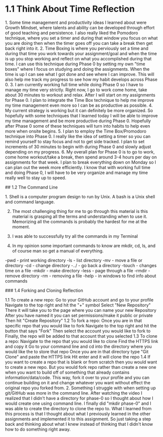 # 1.1 Think About Time Reflection
<p>
  1. Some time management and productivity ideas I learned about were Growth Mindset, where talents and ability can be developed through effort of good teaching and persistence. I also really liked the Pomodoro technique, where you set a timer and during that window you focus on what you are doing then when the timer goes off you can take a break then get back right into it.
  2. Time Boxing is where you perviously set a time and during that time you work towards your assignment/goal and when the time is up you stop working and reflect on what you accomplished during that time. I can use this technique during Phase 0 by setting my own "time boxes" where I focus on studying and doing the assignments. When the time is up I can see what I got done and see where I can improve. This will also help me track my progress to see how my habit develops across Phase 0.
  3. I am currently working full time while doing Phase 0 so I have to manage my time very strictly. Right now, I go to work come home, take about 30 minutes to workout and relax. After I will start on my assignments for Phase 0. I plan to integrate the Time Box technique to help me improve my time management even more so I can be as productive as possible.
  4. My current strategy is working but it can definitely be more organized. So hopefully with some techniques that I learned today I will be able to improve my time management and be more productive during Phase 0. Hopefully after Phase 0 some of these techniques will turn into habits to help even more when onsite begins.
  5. I plan to employ the Time Box/Promodoro technique into Phase 0. I really like the idea of setting a timer so you can remind yourself to stay focus and not to get side tracked. I plan to set increments of 30 minutes to begin with during Phase 0 and slowly adjust depending on my progress.
  6. My overall plan for Phase 0 is to go to work, come home workout/take a break, then spend around 3-4 hours per day on assignments for that week. I plan to break everything down on Monday so I can plan out the week more efficiently. I know that with working full time and doing Phase 0, I will have to be very organize and manage my time really well to stay up to speed.
</p>
## 1.2 The Command Line
<p>
  1. Shell is a computer program design to run by Unix. A bash is a Unix shell and command language.

  2. The most challenging thing for me to go through this material is this material is grasping all the terms and understanding when to use it. Memorizing all the commands is probably the hardest for me at the moment.

  3. I was able to successfully try all the commands in my Terminal

  4. In my opinion some important commands to know are mkdir, cd, ls, and of course man so get a manual of everything.

  -pwd - print working directory
  -ls - list directory
  -mv - move a file or directory
  -cd - change directory
  -../ - go back a directory
  -touch - changes time on a file
  -mkdir - make directory
  -less - page through a file
  -rmdir - remove directory
  -rm - removing a file
  -help - in windows to find info about commands
</p>
### 1.4 Forking and Cloning Reflection
<p>
  1.1 To create a new repo:
  Go to your GitHub account and go to your profile
  Navigate to the top right and hit the "+" symbol
  Select "New Repository"
  There it will take you to the page where you can name your new Repository
  After you have named it you can set permissions/make it public or private
  Then hit "Create Repository"
  1.2 To fork a repo:
  Once you are in that specific repo that you would like to fork
  Navigate to the top right and hit the button that says "Fork"
  Then select the account you would like to fork to
  Finally, the repo will be added to that account that you selected
  1.3  To clone a repo:
  Navigate to the repo that you would like to clone
  Find the HTTPS link and copy it
  Go to your command line and cd into the directory where you would like the to store that repo
  Once you are in that directory type "Git Clone" and paste the HTTPS link
  Hit enter and it will clone the repo
  1.4 If you want to create a repo that is blank or from scratch then you would want to create a new repo. But you would fork repo rather than create a new one when you want to build off of something that already contains information/data/code. This way, fork it over to your profile and you can continue building on it and change whatever you want without effect the original repo you forked from.
  2. Something I struggle with when setting up git/GitHub was more in the command line. After watching the video I realized that I didn't have a directory for phase-0 so I thought about how I would create one using command line. I finally did "mkdir phase-0" and I was able to create the directory to clone the repo to. What I learned from this process is that I thought about what I previously learned in the other assignments and implemented it to this assignment. So just taking a step back and thinking about what I knew instead of thinking that I didn't know how to do something right away.
</p>